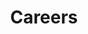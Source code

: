 ---
title: Careers
nav_title: Careers
sub_title: Come work with us and help build tomorrow's technology.
team_photos_title: The Team
team_photos_sub_title: We're a close group of co-workers, technologists, and friends.
benefits_title: Benefits
benefits_sub_title: We are proud to provide the best for the best
positions_title: Positions
positions_sub_title: The next hires at Mesh
no_positions_title: Don't see a position?
no_positions_sub_title: We're always looking for the best. Drop us a line if you think you would be a great fit!
no_positions_get_in_touch: Let's talk
benefits:
  - salary:
    title: Competitive Salary
    sub_title: Lorem ipsum dolor amet 3 wolf moon butcher tumeric chia slow-carb roof party bushwick occupy art party hashtag. Man bun cray marfa fixie seitan. 
    image: /images/careers/money-glyph.svg
  - health:
    title: Health, Vision, Dental
    sub_title: Lorem ipsum dolor amet 3 wolf moon butcher tumeric chia slow-carb roof party bushwick occupy art party hashtag. Man bun cray marfa fixie seitan. 
    image: /images/careers/medical-glyph.svg
  - vacation:
    title: Awesome Vacation Policy
    sub_title: Lorem ipsum dolor amet 3 wolf moon butcher tumeric chia slow-carb roof party bushwick occupy art party hashtag. Man bun cray marfa fixie seitan. 
    image: /images/careers/plane-glyph.svg
  - learning:
    title: Challenging Work
    sub_title: Lorem ipsum dolor amet 3 wolf moon butcher tumeric chia slow-carb roof party bushwick occupy art party hashtag. Man bun cray marfa fixie seitan. 
    image: /images/careers/cog-glyph.svg
  - growth:
    title: Growth Opportunities
    sub_title: Lorem ipsum dolor amet 3 wolf moon butcher tumeric chia slow-carb roof party bushwick occupy art party hashtag. Man bun cray marfa fixie seitan.
    image: /images/careers/chart-glyph.svg
  - office:
    title: Center of the Universe
    sub_title: Fremont is the best! 3 wolf moon butcher tumeric chia slow-carb roof party bushwick occupy art party hashtag. Man bun cray marfa fixie seitan. 
    image: /images/careers/center-universe-glyph.svg
---